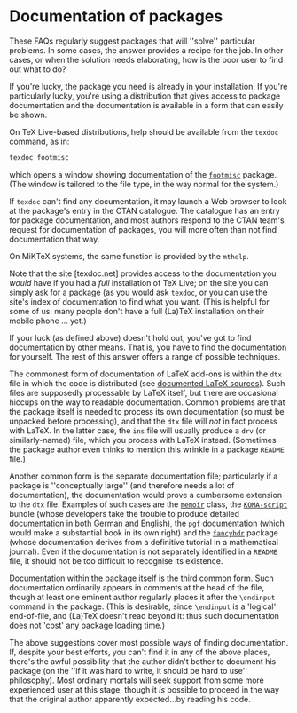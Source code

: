# Documentation of packages

These FAQs regularly suggest packages that will ''solve''
particular problems.  In some cases, the answer provides a recipe for
the job.  In other cases, or when the solution needs elaborating, how
is the poor user to find out what to do?

If you're lucky, the package you need is already in your installation.
If you're particularly lucky, you're using a distribution that gives
access to package documentation and the documentation is available in
a form that can easily be shown.

On TeX&nbsp;Live-based distributions, help should be available from the
`texdoc` command, as in:
```latex
texdoc footmisc
```
which opens a window showing documentation of the [`footmisc`](http://ctan.org/pkg/footmisc)
package.  (The window is tailored to the file type, in the way normal
for the system.)

If `texdoc` can't find any documentation, it may launch a Web
browser to look at the package's entry in the CTAN catalogue.
The catalogue has an entry for package documentation, and most authors
respond to the CTAN team's request for documentation of
packages, you will more often than not find documentation that way.

On MiKTeX systems, the same function is provided by the
`mthelp`.

Note that the site [texdoc.net] provides access to the
documentation you _would_ have if you had a _full_
installation of TeX&nbsp;Live; on the site you can simply ask for a
package (as you would ask `texdoc`, or you can use the site's
index of documentation to find what you want.  (This is helpful for
some of us: many people don't have a full (La)TeX installation on
their mobile phone&nbsp;&hellip; yet.)

If your luck (as defined above) doesn't hold out, you've got to find
documentation by other means.  That is, you have to find the
documentation for yourself.  The rest of this answer offers a range of
possible techniques.

The commonest form of documentation of LaTeX add-ons is within the
`dtx` file in which the code is distributed (see
[documented LaTeX sources](./FAQ-dtx.html)).  Such files
are supposedly processable by LaTeX itself, but there are
occasional hiccups on the way to readable documentation.  Common
problems are that the package itself is needed to process its own
documentation (so must be unpacked before processing), and that the
`dtx` file will _not_ in fact process with LaTeX.  In the
latter case, the `ins` file will usually produce a
`drv` (or similarly-named) file, which you process with
LaTeX instead.  (Sometimes the package author even thinks to
mention this wrinkle in a package `README` file.)

Another common form is the separate documentation file; particularly
if a package is ''conceptually large'' (and therefore needs a lot of
documentation), the documentation would prove a cumbersome extension
to the `dtx` file.  Examples of such cases are the [`memoir`](http://ctan.org/pkg/memoir)
class, the [`KOMA-script`](http://ctan.org/pkg/KOMA-script) bundle
(whose developers take the trouble to produce detailed documentation
in both German and English), the [`pgf`](http://ctan.org/pkg/pgf) documentation (which
would make a substantial book in its own right)
and the [`fancyhdr`](http://ctan.org/pkg/fancyhdr) package (whose
documentation derives from a definitive tutorial in a mathematical
journal).  Even if the documentation is not separately identified in a
`README` file, it should not be too difficult to recognise its
existence.

Documentation within the package itself is the third common form.
Such documentation ordinarily appears in comments at the head of the
file, though at least one eminent author regularly places it after the
`\endinput` command in the package.  (This is desirable, since
`\endinput` is a 'logical' end-of-file, and (La)TeX doesn't read
beyond it: thus such documentation does not 'cost' any package loading time.)

The above suggestions cover most possible ways of finding
documentation.  If, despite your best efforts, you can't find
it in any of the above places, there's the awful possibility that the
author didn't bother to document his package (on the ''if it was hard
to write, it should be hard to use'' philosophy).  Most ordinary
mortals will seek support from some more experienced user at this
stage, though it _is_ possible to proceed in the way that the original
author apparently expected&hellip;by reading his code.

